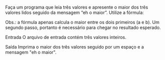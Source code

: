 Faça um programa que leia três valores e apresente o maior dos três valores lidos seguido da mensagem “eh o maior”. Utilize a fórmula:



Obs.: a fórmula apenas calcula o maior entre os dois primeiros (a e b). Um segundo passo, portanto é necessário para chegar no resultado esperado.

Entrada
O arquivo de entrada contém três valores inteiros.

Saída
Imprima o maior dos três valores seguido por um espaço e a mensagem "eh o maior".